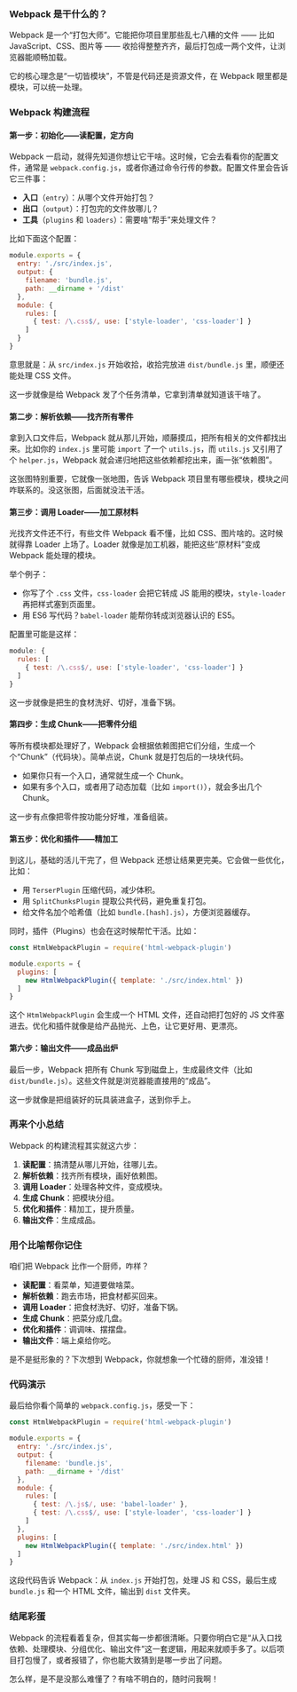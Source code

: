 ### Webpack 是干什么的？
Webpack 是一个“打包大师”。它能把你项目里那些乱七八糟的文件 —— 比如 JavaScript、CSS、图片等 —— 收拾得整整齐齐，最后打包成一两个文件，让浏览器能顺畅加载。

它的核心理念是“一切皆模块”，不管是代码还是资源文件，在 Webpack 眼里都是模块，可以统一处理。



### Webpack 构建流程
#### **第一步：初始化——读配置，定方向**
Webpack 一启动，就得先知道你想让它干啥。这时候，它会去看看你的配置文件，通常是 `webpack.config.js`，或者你通过命令行传的参数。配置文件里会告诉它三件事：
- **入口**（`entry`）：从哪个文件开始打包？
- **出口**（`output`）：打包完的文件放哪儿？
- **工具**（`plugins` 和 `loaders`）：需要啥“帮手”来处理文件？

比如下面这个配置：
```javascript
module.exports = {
  entry: './src/index.js',
  output: {
    filename: 'bundle.js',
    path: __dirname + '/dist'
  },
  module: {
    rules: [
      { test: /\.css$/, use: ['style-loader', 'css-loader'] }
    ]
  }
}
```
意思就是：从 `src/index.js` 开始收拾，收拾完放进 `dist/bundle.js` 里，顺便还能处理 CSS 文件。

这一步就像是给 Webpack 发了个任务清单，它拿到清单就知道该干啥了。



#### **第二步：解析依赖——找齐所有零件**
拿到入口文件后，Webpack 就从那儿开始，顺藤摸瓜，把所有相关的文件都找出来。比如你的 `index.js` 里可能 `import` 了一个 `utils.js`，而 `utils.js` 又引用了个 `helper.js`，Webpack 就会递归地把这些依赖都挖出来，画一张“依赖图”。

这张图特别重要，它就像一张地图，告诉 Webpack 项目里有哪些模块，模块之间咋联系的。没这张图，后面就没法干活。



#### **第三步：调用 Loader——加工原材料**
光找齐文件还不行，有些文件 Webpack 看不懂，比如 CSS、图片啥的。这时候就得靠 Loader 上场了。Loader 就像是加工机器，能把这些“原材料”变成 Webpack 能处理的模块。

举个例子：
- 你写了个 `.css` 文件，`css-loader` 会把它转成 JS 能用的模块，`style-loader` 再把样式塞到页面里。
- 用 ES6 写代码？`babel-loader` 能帮你转成浏览器认识的 ES5。

配置里可能是这样：
```javascript
module: {
  rules: [
    { test: /\.css$/, use: ['style-loader', 'css-loader'] }
  ]
}
```
这一步就像是把生的食材洗好、切好，准备下锅。



#### **第四步：生成 Chunk——把零件分组**
等所有模块都处理好了，Webpack 会根据依赖图把它们分组，生成一个个“Chunk”（代码块）。简单点说，Chunk 就是打包后的一块块代码。

- 如果你只有一个入口，通常就生成一个 Chunk。
- 如果有多个入口，或者用了动态加载（比如 `import()`），就会多出几个 Chunk。

这一步有点像把零件按功能分好堆，准备组装。



#### **第五步：优化和插件——精加工**
到这儿，基础的活儿干完了，但 Webpack 还想让结果更完美。它会做一些优化，比如：
- 用 `TerserPlugin` 压缩代码，减少体积。
- 用 `SplitChunksPlugin` 提取公共代码，避免重复打包。
- 给文件名加个哈希值（比如 `bundle.[hash].js`），方便浏览器缓存。

同时，插件（Plugins）也会在这时候帮忙干活。比如：
```javascript
const HtmlWebpackPlugin = require('html-webpack-plugin')

module.exports = {
  plugins: [
    new HtmlWebpackPlugin({ template: './src/index.html' })
  ]
}
```
这个 `HtmlWebpackPlugin` 会生成一个 HTML 文件，还自动把打包好的 JS 文件塞进去。优化和插件就像是给产品抛光、上色，让它更好用、更漂亮。



#### **第六步：输出文件——成品出炉**
最后一步，Webpack 把所有 Chunk 写到磁盘上，生成最终文件（比如 `dist/bundle.js`）。这些文件就是浏览器能直接用的“成品”。

这一步就像是把组装好的玩具装进盒子，送到你手上。



### 再来个小总结
Webpack 的构建流程其实就这六步：
1. **读配置**：搞清楚从哪儿开始，往哪儿去。
2. **解析依赖**：找齐所有模块，画好依赖图。
3. **调用 Loader**：处理各种文件，变成模块。
4. **生成 Chunk**：把模块分组。
5. **优化和插件**：精加工，提升质量。
6. **输出文件**：生成成品。





### 用个比喻帮你记住

咱们把 Webpack 比作一个厨师，咋样？
- **读配置**：看菜单，知道要做啥菜。
- **解析依赖**：跑去市场，把食材都买回来。
- **调用 Loader**：把食材洗好、切好，准备下锅。
- **生成 Chunk**：把菜分成几盘。
- **优化和插件**：调调味、摆摆盘。
- **输出文件**：端上桌给你吃。

是不是挺形象的？下次想到 Webpack，你就想象一个忙碌的厨师，准没错！



### 代码演示
最后给你看个简单的 `webpack.config.js`，感受一下：
```javascript
const HtmlWebpackPlugin = require('html-webpack-plugin')

module.exports = {
  entry: './src/index.js',
  output: {
    filename: 'bundle.js',
    path: __dirname + '/dist'
  },
  module: {
    rules: [
      { test: /\.js$/, use: 'babel-loader' },
      { test: /\.css$/, use: ['style-loader', 'css-loader'] }
    ]
  },
  plugins: [
    new HtmlWebpackPlugin({ template: './src/index.html' })
  ]
}
```
这段代码告诉 Webpack：从 `index.js` 开始打包，处理 JS 和 CSS，最后生成 `bundle.js` 和一个 HTML 文件，输出到 `dist` 文件夹。



### 结尾彩蛋
Webpack 的流程看着复杂，但其实每一步都很清晰。只要你明白它是“从入口找依赖、处理模块、分组优化、输出文件”这一套逻辑，用起来就顺手多了。以后项目打包慢了，或者报错了，你也能大致猜到是哪一步出了问题。

怎么样，是不是没那么难懂了？有啥不明白的，随时问我啊！
